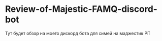 # Review-of-Majestic-FAMQ-discord-bot
Тут будет обзор на моего дискорд бота для симей на маджестик РП
